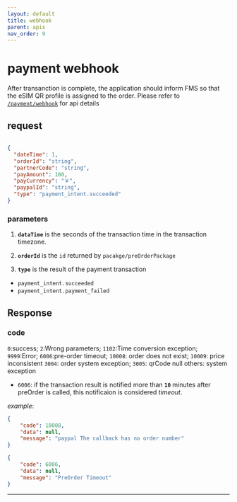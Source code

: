```yaml
---
layout: default
title: webhook
parent: apis
nav_order: 9
---
```


# payment webhook

After transanction is complete, the application should inform FMS so that the eSIM QR profile is assigned to the order. Please refer to [`/payment/webhook`](http://47.56.82.232:49090/swagger-ui.html#/pay-stripe-for-p-002275-controller/webhookUsingPOST) for api details

## request

```json

{
  "dateTime": 1,
  "orderId": "string",
  "partnerCode": "string",
  "payAmount": 100,
  "payCurrency": "￥",
  "paypalId": "string",
  "type": "payment_intent.succeeded"
}

```

### parameters

1. **`dataTime`** is the seconds of the transaction time in the transaction timezone.

2. **`orderId`** is the `id` returned by `pacakge/preOrderPackage`

3. **`type`** is the result of the payment transaction

- `payment_intent.succeeded`
- `payment_intent.payment_failed`

## Response

### code

`0`:success; `2`:Wrong parameters; `1102`:Time conversion exception; `9999`:Error;  `6006`:pre-order timeout;
`10008`: order does not exist; `10009`: price inconsistent
`3004`: order system exception; `3005`: qrCode null
others: system exception

- `6006`: if the transaction result is notified more than **`10`** minutes after preOrder is called, this notificaion is considered _timeout_.

_example_:

```json
{
    "code": 10008,
    "data": null,
    "message": "paypal The callback has no order number"
}

```

```json
{
    "code": 6006,
    "data": null,
    "message": "PreOrder Timeout"
}
```

---
